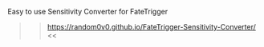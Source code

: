 Easy to use Sensitivity Converter for FateTrigger

>> https://random0v0.github.io/FateTrigger-Sensitivity-Converter/ <<
